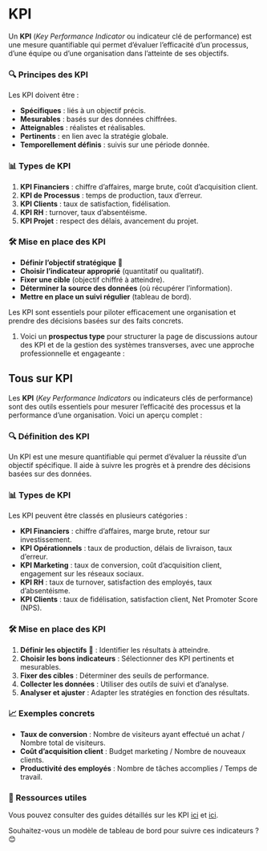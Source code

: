 # KPI

Un **KPI** (*Key Performance Indicator* ou indicateur clé de performance) est une mesure quantifiable qui permet d’évaluer l’efficacité d’un processus, d’une équipe ou d’une organisation dans l’atteinte de ses objectifs.  

### 🔍 Principes des KPI  
Les KPI doivent être :  
- **Spécifiques** : liés à un objectif précis.  
- **Mesurables** : basés sur des données chiffrées.  
- **Atteignables** : réalistes et réalisables.  
- **Pertinents** : en lien avec la stratégie globale.  
- **Temporellement définis** : suivis sur une période donnée.  

### 📊 Types de KPI  
1. **KPI Financiers** : chiffre d’affaires, marge brute, coût d’acquisition client.  
2. **KPI de Processus** : temps de production, taux d’erreur.  
3. **KPI Clients** : taux de satisfaction, fidélisation.  
4. **KPI RH** : turnover, taux d’absentéisme.  
5. **KPI Projet** : respect des délais, avancement du projet.  

### 🛠️ Mise en place des KPI  
- **Définir l’objectif stratégique** 🎯  
- **Choisir l’indicateur approprié** (quantitatif ou qualitatif).  
- **Fixer une cible** (objectif chiffré à atteindre).  
- **Déterminer la source des données** (où récupérer l’information).  
- **Mettre en place un suivi régulier** (tableau de bord).  

Les KPI sont essentiels pour piloter efficacement une organisation et prendre des décisions basées sur des faits concrets.


1. Voici un **prospectus type** pour structurer la page de discussions autour des KPI et de la gestion des systèmes transverses, avec une approche professionnelle et engageante :


## Tous sur KPI

Les **KPI** (*Key Performance Indicators* ou indicateurs clés de performance) sont des outils essentiels pour mesurer l’efficacité des processus et la performance d’une organisation. Voici un aperçu complet :

### 🔍 Définition des KPI  
Un KPI est une mesure quantifiable qui permet d’évaluer la réussite d’un objectif spécifique. Il aide à suivre les progrès et à prendre des décisions basées sur des données.

### 📊 Types de KPI  
Les KPI peuvent être classés en plusieurs catégories :  
- **KPI Financiers** : chiffre d’affaires, marge brute, retour sur investissement.  
- **KPI Opérationnels** : taux de production, délais de livraison, taux d’erreur.  
- **KPI Marketing** : taux de conversion, coût d’acquisition client, engagement sur les réseaux sociaux.  
- **KPI RH** : taux de turnover, satisfaction des employés, taux d’absentéisme.  
- **KPI Clients** : taux de fidélisation, satisfaction client, Net Promoter Score (NPS).  

### 🛠️ Mise en place des KPI  
1. **Définir les objectifs** 🎯 : Identifier les résultats à atteindre.  
2. **Choisir les bons indicateurs** : Sélectionner des KPI pertinents et mesurables.  
3. **Fixer des cibles** : Déterminer des seuils de performance.  
4. **Collecter les données** : Utiliser des outils de suivi et d’analyse.  
5. **Analyser et ajuster** : Adapter les stratégies en fonction des résultats.  

### 📈 Exemples concrets  
- **Taux de conversion** : Nombre de visiteurs ayant effectué un achat / Nombre total de visiteurs.  
- **Coût d’acquisition client** : Budget marketing / Nombre de nouveaux clients.  
- **Productivité des employés** : Nombre de tâches accomplies / Temps de travail.  

### 🔗 Ressources utiles  
Vous pouvez consulter des guides détaillés sur les KPI [ici](https://www.appvizer.fr/magazine/operations/gestion-de-projet/indicateur-kpi) et [ici](https://asana.com/fr/resources/key-performance-indicator-kpi).  

Souhaitez-vous un modèle de tableau de bord pour suivre ces indicateurs ? 😊
